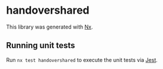 # handovershared

This library was generated with [Nx](https://nx.dev).

## Running unit tests

Run `nx test handovershared` to execute the unit tests via [Jest](https://jestjs.io).
